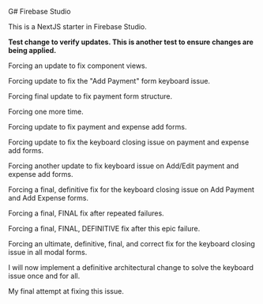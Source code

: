 
G# Firebase Studio

This is a NextJS starter in Firebase Studio.

**Test change to verify updates. This is another test to ensure changes are being applied.**

Forcing an update to fix component views.

Forcing update to fix the "Add Payment" form keyboard issue.

Forcing final update to fix payment form structure.

Forcing one more time.

Forcing update to fix payment and expense add forms.

Forcing update to fix the keyboard closing issue on payment and expense add forms.

Forcing another update to fix keyboard issue on Add/Edit payment and expense add forms.

Forcing a final, definitive fix for the keyboard closing issue on Add Payment and Add Expense forms.

Forcing a final, FINAL fix after repeated failures.

Forcing a final, FINAL, DEFINITIVE fix after this epic failure.

Forcing an ultimate, definitive, final, and correct fix for the keyboard closing issue in all modal forms.

I will now implement a definitive architectural change to solve the keyboard issue once and for all.

My final attempt at fixing this issue.
